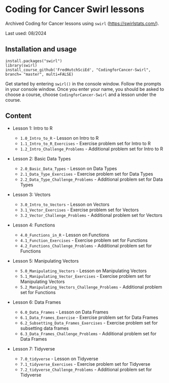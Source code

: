 # Coding for Cancer Swirl lessons

Archived Coding for Cancer lessons using `swirl` (https://swirlstats.com/). 

Last used: 08/2024

## Installation and usage

```
install.packages("swirl")
library(swirl)
install_course_github('FredHutchSciEd', "CodingforCancer-Swirl", branch= "master", multi=FALSE)
```

Get started by entering `swirl()` in the console window. Follow the prompts in your console window. Once you enter your name, you should be asked to choose a course, choose `CodingforCancer-Swirl` and a lesson under the course.


## Content
- Lesson 1: Intro to R
	- `1.0_Intro_to_R` - Lesson on Intro to R
	- `1.1_Intro_to_R_Exercises` - Exercise problem set for Intro to R
	- `1.2_Intro_Challenge_Problems` - Additional problem set for Intro to R

- Lesson 2: Basic Data Types
	- `2.0_Basic_Data_Types` - Lesson on Data Types
	- `2.1_Data_Type_Exercises` - Exercise problem set for Data Types
	- `2.2_Data_Type_Challenge_Problems` - Additional problem set for Data Types

- Lesson 3: Vectors
	- `3.0_Intro_to_Vectors` - Lesson on Vectors
	- `3.1_Vector_Exercises` - Exercise problem set for Vectors
	- `3.2_Vector_Challenge_Problems` -  Additional problem set for Vectors


- Lesson 4: Functions
    - `4.0_Functions_in_R` - Lesson on Functions
    - `4.1_Function_Exercises` - Exercise problem set for Functions
    - `4.2_Functions_Challenge_Problems` - Additional problem set for Functions

- Lesson 5: Manipulating Vectors
	- `5.0_Manipulating_Vectors` - Lesson on Manipulating Vectors
	- `5.1_Manipulating_Vector_Exercises` - Exercise problem set for Manipulating Vectors
	- `5.2_Manipulating_Vectors_Challenge_Problems` - Additional problem set for Functions

- Lesson 6: Data Frames
	- `6.0_Data_Frames` - Lesson on Data Frames
	- `6.1_Data_Frames_Exercise` - Exercise problem set for Data Frames
	- `6.2_Subsetting_Data_Frames_Exercises` - Exercise problem set for subsetting data frames
	- `6.3_Data_Frames_Challenge_Problems` - Additional problem set for Data Frames

- Lesson 7: Tidyverse
	- `7.0_tidyverse` - Lesson on Tidyverse
	- `7.1_tidyverse_Exercises` - Exercise problem set for Tidyverse
	- `7.2_tidyverse_Challenge_Problems` - Additional problem set for Tidyverse
